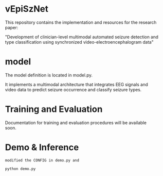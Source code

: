 # vEpiSzNet 

This repository contains the implementation and resources for the research paper:

"Development of clinician-level multimodal automated seizure detection and type classification using synchronized video-electroencephalogram data"

# model
The model definition is located in model.py. 

It implements a multimodal architecture that integrates EEG signals and 
video data to predict seizure occurrence and classify seizure types.

# Training and Evaluation
Documentation for training and evaluation procedures will be available soon.

# Demo & Inference

```
modified the CONFIG in demo.py and

python demo.py

```
